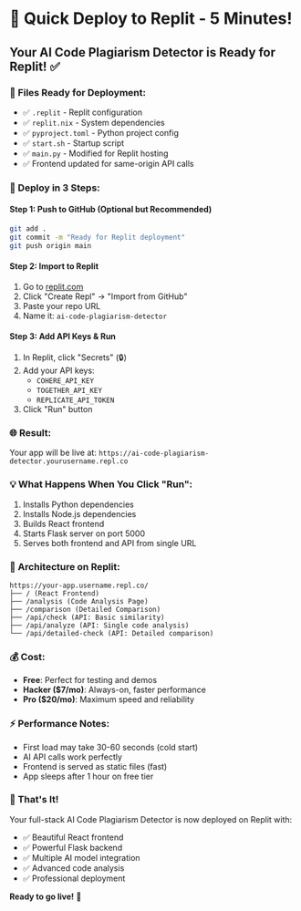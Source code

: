 # 🚀 Quick Deploy to Replit - 5 Minutes!

## Your AI Code Plagiarism Detector is Ready for Replit! ✅

### 📁 Files Ready for Deployment:
- ✅ `.replit` - Replit configuration
- ✅ `replit.nix` - System dependencies  
- ✅ `pyproject.toml` - Python project config
- ✅ `start.sh` - Startup script
- ✅ `main.py` - Modified for Replit hosting
- ✅ Frontend updated for same-origin API calls

### 🎯 Deploy in 3 Steps:

#### Step 1: Push to GitHub (Optional but Recommended)
```bash
git add .
git commit -m "Ready for Replit deployment"
git push origin main
```

#### Step 2: Import to Replit
1. Go to [replit.com](https://replit.com) 
2. Click "Create Repl" → "Import from GitHub"
3. Paste your repo URL
4. Name it: `ai-code-plagiarism-detector`

#### Step 3: Add API Keys & Run
1. In Replit, click "Secrets" (🔒)
2. Add your API keys:
   - `COHERE_API_KEY`
   - `TOGETHER_API_KEY`
   - `REPLICATE_API_TOKEN`
3. Click "Run" button

### 🌐 Result:
Your app will be live at:
`https://ai-code-plagiarism-detector.yourusername.repl.co`

### 💡 What Happens When You Click "Run":
1. Installs Python dependencies
2. Installs Node.js dependencies  
3. Builds React frontend
4. Starts Flask server on port 5000
5. Serves both frontend and API from single URL

### 🔧 Architecture on Replit:
```
https://your-app.username.repl.co/
├── / (React Frontend)
├── /analysis (Code Analysis Page)
├── /comparison (Detailed Comparison)
├── /api/check (API: Basic similarity)
├── /api/analyze (API: Single code analysis)
└── /api/detailed-check (API: Detailed comparison)
```

### 💰 Cost:
- **Free**: Perfect for testing and demos
- **Hacker ($7/mo)**: Always-on, faster performance
- **Pro ($20/mo)**: Maximum speed and reliability

### ⚡ Performance Notes:
- First load may take 30-60 seconds (cold start)
- AI API calls work perfectly
- Frontend is served as static files (fast)
- App sleeps after 1 hour on free tier

### 🎉 That's It!
Your full-stack AI Code Plagiarism Detector is now deployed on Replit with:
- ✅ Beautiful React frontend
- ✅ Powerful Flask backend  
- ✅ Multiple AI model integration
- ✅ Advanced code analysis
- ✅ Professional deployment

**Ready to go live!** 🚀
